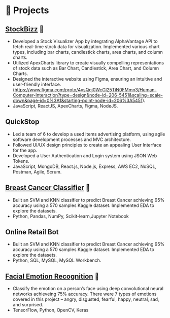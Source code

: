 # 🧪 Projects

## [StockBizz](https://github.com/ishankaggarwal/StockBizz) 🔗
- Developed a Stock Visualizer App by integrating AlphaVantage API to fetch real-time stock data for visualization.
Implemented various chart types, including bar charts, candlestick charts, area charts, and column charts.
- Utilized ApexCharts library to create visually compelling representations of stock data such as Bar Chart, Candlestick, Area Chart, and Column Charts.
- Designed the interactive website using Figma, ensuring an intuitive and user-friendly interface. (https://www.figma.com/proto/4vsQqj0WcGl25TiN0FMmn3/Human-Computer-Interaction?type=design&node-id=206-5451&scaling=scale-down&page-id=0%3A1&starting-point-node-id=206%3A5451).
- JavaScript, ReactJS, ApexCharts, Figma, NodeJS.

## QuickStop 
- Led a team of 6 to develop a used items advertising platform, using agile software development processes and MVC
architecture.
- Followed UI/UX design principles to create an appealing User Interface for the app.
- Developed a User Authentication and Login system using JSON Web Tokens.
- JavaScript, MongoDB, React.js, Node.js, Express, AWS EC2, NoSQL, Postman, Agile, Scrum.

## [Breast Cancer Classifier](https://github.com/ishankaggarwal/Breast-Cancer-Prediction) 🔗
- Built an SVM and KNN classifier to predict Breast Cancer achieving 95% accuracy using a 570 samples Kaggle dataset. Implemented EDA to explore the datasets.
- Python, Pandas, NumPy, Scikit-learn,Jupyter Notebook

## Online Retail Bot
- Built an SVM and KNN classifier to predict Breast Cancer achieving 95% accuracy using a 570 samples Kaggle dataset. Implemented EDA to explore the datasets.
- Python, SQL, MySQL, MySQL Workbench.


## [Facial Emotion Recognition](https://github.com/ishankaggarwal/Facial-Emotion-Recognition) 🔗
- Classify the emotion on a person’s face using deep convolutional neural networks achieveing 75% accuracy. There were 7
types of emotions covered in this project – angry, disgusted, fearful, happy, neutral, sad, and surprised.
- TensorFlow, Python, OpenCV, Keras